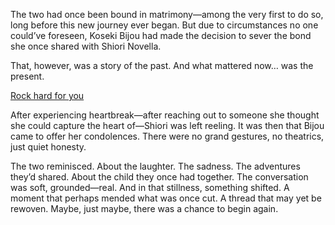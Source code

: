 <!-- title: Severed, but still there -->

The two had once been bound in matrimony—among the very first to do so, long before this new journey ever began. But due to circumstances no one could’ve foreseen, Koseki Bijou had made the decision to sever the bond she once shared with Shiori Novella.

That, however, was a story of the past. And what mattered now… was the present.

[Rock hard for you](#embed:https://www.youtube.com/live/l9VpZ0kmpeY?si=fQJJmgoe94G0lyb7&t=12979)

After experiencing heartbreak—after reaching out to someone she thought she could capture the heart of—Shiori was left reeling. It was then that Bijou came to offer her condolences. There were no grand gestures, no theatrics, just quiet honesty.

The two reminisced. About the laughter. The sadness. The adventures they’d shared. About the child they once had together. The conversation was soft, grounded—real. And in that stillness, something shifted. A moment that perhaps mended what was once cut. A thread that may yet be rewoven. Maybe, just maybe, there was a chance to begin again.